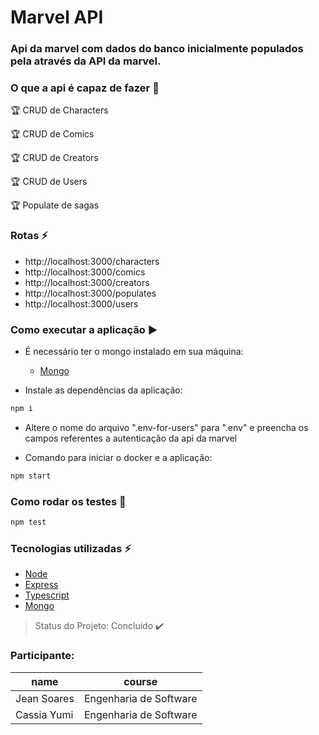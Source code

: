 # Marvel API

### Api da marvel com dados do banco inicialmente populados pela através da API da marvel.

### O que a api é capaz de fazer :checkered_flag:

:trophy: CRUD de Characters

:trophy: CRUD de Comics 

:trophy: CRUD de Creators

:trophy: CRUD de Users

:trophy: Populate de sagas

### Rotas :zap:
- http://localhost:3000/characters
- http://localhost:3000/comics
- http://localhost:3000/creators
- http://localhost:3000/populates
- http://localhost:3000/users

### Como executar a aplicação :arrow_forward:

- É necessário ter o mongo instalado em sua máquina:
    - [Mongo](https://www.mongodb.com/try/download/community)

- Instale as dependências da aplicação:
```js
npm i
```

- Altere o nome do arquivo ".env-for-users" para ".env" e preencha os campos referentes a autenticação da api da marvel

- Comando para iniciar o docker e a aplicação:
```js
npm start
```

### Como rodar os testes :office:
```js
npm test
```

### Tecnologias utilizadas :zap:
- [Node](https://nodejs.org/en)
- [Express](https://expressjs.com/pt-br/)
- [Typescript](https://www.typescriptlang.org/)
- [Mongo](https://www.mongodb.com/try/download/community)

> Status do Projeto: Concluido :heavy_check_mark:

### Participante: 
|name|course|
| -------- | -------- |
|Jean Soares|Engenharia de Software|
|Cassia Yumi|Engenharia de Software|